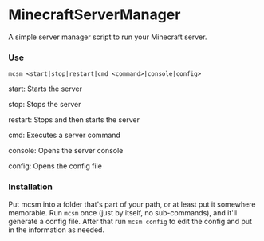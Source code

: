 # MinecraftServerManager
A simple server manager script to run your Minecraft server.

### Use
`mcsm <start|stop|restart|cmd <command>|console|config>`

start: Starts the server

stop: Stops the server

restart: Stops and then starts the server

cmd: Executes a server command

console: Opens the server console

config: Opens the config file

### Installation
Put mcsm into a folder that's part of your path, or at least put it somewhere memorable. Run `mcsm` once (just by itself, no sub-commands), and it'll generate a config file. After that run `mcsm config` to edit the config and put in the information as needed.

